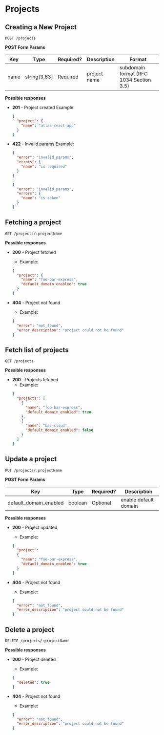 # Projects

## Creating a New Project

```
POST /projects
```

**POST Form Params**

| Key  | Type         | Required? | Description  | Format                                  |
| ---- | ------------ | --------- | ------------ | --------------------------------------- |
| name | string[3,63] | Required  | project name | subdomain format (RFC 1034 Section 3.5) |

**Possible responses**

* **201** - Project created
  Example:
  ```json
  {
    "project": {
      "name": "atlas-react-app"
    }
  }
  ```

* **422** - Invalid params
  Example:
  ```json
  {
    "error": "invalid_params",
    "errors": {
      "name": "is required"
    }
  }
  ```

  ```json
  {
    "error": "invalid_params",
    "errors": {
      "name": "is taken"
    }
  }
  ```

## Fetching a project

```
GET /projects/:projectName
```

**Possible responses**

* **200** - Project fetched
  * Example:
  ```json
  {
    "project": {
      "name": "foo-bar-express",
      "default_domain_enabled": true
    }
  }
  ```

* **404** - Project not found
  * Example:
  ```json
  {
    "error": "not_found",
    "error_description": "project could not be found"
  }
  ```

## Fetch list of projects

```
GET /projects
```

**Possible responses**

* **200** - Projects fetched
  * Example:
  ```json
  {
    "projects": [
      {
        "name": "foo-bar-express",
        "default_domain_enabled": true
      },
      {
        "name": "baz-cloud",
        "default_domain_enabled": false
      }
    ]
  }
  ```

## Update a project

```
PUT /projects/:projectName
```

**POST Form Params**

| Key                    | Type     | Required? | Description           |
| -----------------------| -------- | --------- | ----------------------|
| default_domain_enabled | boolean  | Optional  | enable default domain |

**Possible responses**

* **200** - Project updated
  * Example:
  ```json
  {
    "project":
    {
      "name": "foo-bar-express",
      "default_domain_enabled": true
    }
  }
  ```

* **404** - Project not found
  * Example:
  ```json
  {
    "error": "not_found",
    "error_description": "project could not be found"
  }
  ```

## Delete a project

```
DELETE /projects/:projectName
```

**Possible responses**

* **200** - Project deleted
  * Example:
  ```json
  {
    "deleted": true
  }
  ```

* **404** - Project not found
  * Example:
  ```json
  {
    "error": "not_found",
    "error_description": "project could not be found"
  }
  ```
